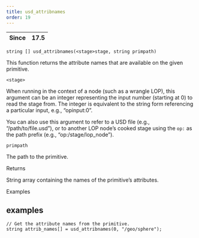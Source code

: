 ```yaml
---
title: usd_attribnames
order: 19
---
```

| Since | 17.5 |
| --- | --- |

`string [] usd_attribnames(<stage>stage, string primpath)`

This function returns the attribute names that are available on the given primitive.

`<stage>`

When running in the context of a node (such as a wrangle LOP), this argument can be an integer representing the input number (starting at 0) to read the stage from. The integer is equivalent to the string form referencing a particular input, e.g., “opinput:0”.

You can also use this argument to refer to a USD file (e.g., “/path/to/file.usd”), or to another LOP node’s cooked stage using the `op:` as the path prefix (e.g., “op:/stage/lop_node”).

`primpath`

The path to the primitive.

Returns

String array containing the names of the primitive’s attributes.

Examples

## examples

```vex
// Get the attribute names from the primitive.
string attrib_names[] = usd_attribnames(0, "/geo/sphere");

```
